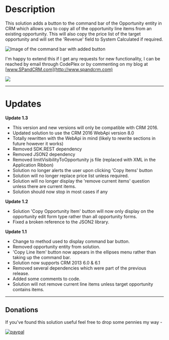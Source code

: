 # Description

This solution adds a button to the command bar of the Opportunity entity in CRM which allows you to copy all of the opportunity line items from an existing opportunity. This will also copy the price list of the target opportunity and will set the 'Revenue' field to System Calculated if required.

![Image of the command bar with added button](https://s18.postimg.org/p9d14698p/command_Bar.png)

I'm happy to extend this if I get any requests for new functionality, I can be reached by email through CodePlex or by commenting on my blog at [www.SPandCRM.com](http://www.spandcrm.com)

![](https://spandcrm2013.files.wordpress.com/2016/11/addlineitems2.png)

* * *

# Updates

**Update 1.3**

*   This version and new versions will only be compatible with CRM 2016.
*   Updated solution to use the CRM 2016 WebApi version 8.0
*   Totally rewritten with the WebApi in mind (likely to rewrite sections in future however it works)
*   Removed SDK.REST dependency
*   Removed JSON2 dependency
*   Removed limitVisibilityToOpportunity js file (replaced with XML in the Application Ribbon)
*   Solution no longer alerts the user upon clicking 'Copy Items' button
*   Solution will no longer replace price list unless required.
*   Solution will no longer display the 'remove current items' question unless there are current items.
*   Solution should now stop in most cases if any

**Update 1.2**

*   Solution 'Copy Opportunity Item' button will now only display on the opportunity edit form type rather than all opportunity forms.
*   Fixed a broken reference to the JSON2 library.

**Update 1.1**

*   Change to method used to display command bar button.
*   Removed opportunity entity from solution.
*   'Copy Line Item' button now appears in the ellipses menu rather than taking up the command bar.
*   Solution now supports CRM 2013 6.0 & 6.1
*   Removed several dependencies which were part of the previous release.
*   Added some comments to code.
*   Solution will not remove current line items unless target opportunity contains items.

* * *

## Donations
If you've found this solution useful feel free to drop some pennies my way -

[![paypal](https://www.paypalobjects.com/en_US/i/btn/btn_donateCC_LG.gif)](https://paypal.me/ShaunWilkinson95)
